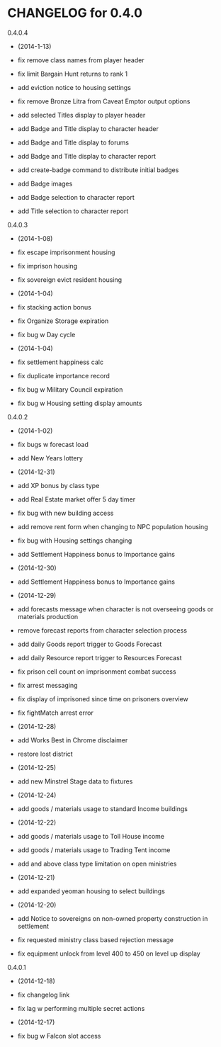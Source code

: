 CHANGELOG for 0.4.0
===================

0.4.0.4

* (2014-1-13)

 * fix remove class names from player header
 * fix limit Bargain Hunt returns to rank 1
 * add eviction notice to housing settings
 * fix remove Bronze Litra from Caveat Emptor output options
 * add selected Titles display to player header
 * add Badge and Title display to character header
 * add Badge and Title display to forums
 * add Badge and Title display to character report
 * add create-badge command to distribute initial badges
 * add Badge images
 * add Badge selection to character report
 * add Title selection to character report

0.4.0.3

* (2014-1-08)

 * fix escape imprisonment housing
 * fix imprison housing
 * fix sovereign evict resident housing

* (2014-1-04)

 * fix stacking action bonus
 * fix Organize Storage expiration
 * fix bug w Day cycle

* (2014-1-04)

 * fix settlement happiness calc
 * fix duplicate importance record
 * fix bug w Military Council expiration
 * fix bug w Housing setting display amounts

0.4.0.2

* (2014-1-02)

 * fix bugs w forecast load
 * add New Years lottery

* (2014-12-31)

 * add XP bonus by class type
 * add Real Estate market offer 5 day timer
 * fix bug with new building access
 * add remove rent form when changing to NPC population housing
 * fix bug with Housing settings changing
 * add Settlement Happiness bonus to Importance gains

* (2014-12-30)

 * add Settlement Happiness bonus to Importance gains

* (2014-12-29)

 * add forecasts message when character is not overseeing goods or materials production
 * remove forecast reports from character selection process
 * add daily Goods report trigger to Goods Forecast
 * add daily Resource report trigger to Resources Forecast
 * fix prison cell count on imprisonment combat success
 * fix arrest messaging
 * fix display of imprisoned since time on prisoners overview
 * fix fightMatch arrest error

* (2014-12-28)

 * add Works Best in Chrome disclaimer
 * restore lost district

* (2014-12-25)

 * add new Minstrel Stage data to fixtures

* (2014-12-24)

 * add goods / materials usage to standard Income buildings

* (2014-12-22)

 * add goods / materials usage to Toll House income
 * add goods / materials usage to Trading Tent income
 * add and above class type limitation on open ministries

* (2014-12-21)

 * add expanded yeoman housing to select buildings

* (2014-12-20)

 * add Notice to sovereigns on non-owned property construction in settlement
 * fix requested ministry class based rejection message
 * fix equipment unlock from level 400 to 450 on level up display

0.4.0.1

* (2014-12-18)

 * fix changelog link
 * fix lag w performing multiple secret actions

* (2014-12-17)

 * fix bug w Falcon slot access
